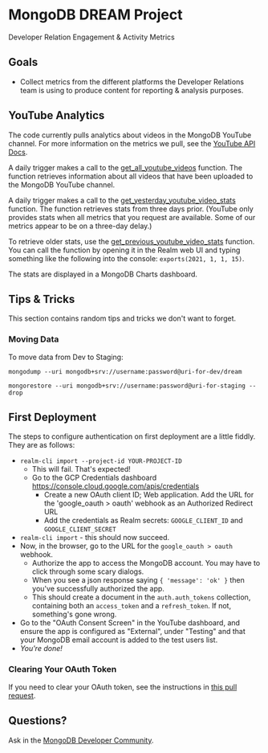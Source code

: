 # MongoDB DREAM Project

Developer Relation Engagement &amp; Activity Metrics

## Goals

- Collect metrics from the different platforms the Developer Relations team is using to produce content for reporting &amp; analysis purposes.

## YouTube Analytics

The code currently pulls analytics about videos in the MongoDB YouTube channel.  For more information on the metrics we pull, see the [YouTube API Docs](https://developers.google.com/youtube/analytics/metrics#views).

A daily trigger makes a call to the [get_all_youtube_videos](realm/functions/get_all_youtube_videos/source.js) function.  The function retrieves information about all videos that have been uploaded to the MongoDB YouTube channel.

A daily trigger makes a call to the [get_yesterday_youtube_video_stats](realm/functions/get_yesterday_youtube_video_stats/source.js) function.  The function retrieves stats from three days prior. (YouTube only provides stats when all metrics that you request are available. Some of our metrics appear to be on a three-day delay.)  

To retrieve older stats, use the [get_previous_youtube_video_stats](realm/functions/get_previous_youtube_video_stats/source.js) function.  You can call the function by opening it in the Realm web UI and typing something like the following into the console: `exports(2021, 1, 1, 15)`.

The stats are displayed in a MongoDB Charts dashboard.

## Tips & Tricks

This section contains random tips and tricks we don't want to forget.

### Moving Data

To move data from Dev to Staging:

`mongodump --uri mongodb+srv://username:password@uri-for-dev/dream`

`mongorestore --uri mongodb+srv://username:password@uri-for-staging --drop`

## First Deployment

The steps to configure authentication on first deployment are a little fiddly.
They are as follows:

* `realm-cli import --project-id YOUR-PROJECT-ID`
    * This will fail. That's expected!
    * Go to the GCP Credentials dashboard https://console.cloud.google.com/apis/credentials
        * Create a new OAuth client ID; Web application. Add the URL for the 'google_oauth > oauth' webhook as an Authorized Redirect URL
        * Add the credentials as Realm secrets: `GOOGLE_CLIENT_ID` and `GOOGLE_CLIENT_SECRET`
* `realm-cli import` - this should now succeed.
* Now, in the browser, go to the URL for the `google_oauth > oauth` webhook.
    * Authorize the app to access the MongoDB account. You may have to click through some scary dialogs.
    * When you see a json response saying `{ 'message': 'ok' }` then you've successfully authorized the app.
    * This should create a document in the `auth.auth_tokens` collection, containing both an `access_token` and a `refresh_token`.
      If not, something's gone wrong.
* Go to the "OAuth Consent Screen" in the YouTube dashboard, and ensure the app is configured as "External",
  under "Testing" and that your MongoDB email account is added to the test users list.      
* *You're done!*

### Clearing Your OAuth Token

If you need to clear your OAuth token, see the instructions in [this pull request](https://github.com/mongodb-developer/dream/pull/2).

## Questions?

Ask in the [MongoDB Developer Community](https://community.mongodb.com).
 
